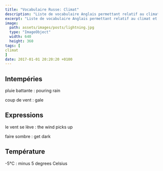 ```yaml
---
title: "Vocabulaire Russe: Climat"
description: "Liste de vocabulaire Anglais permettant relatif au climat et à la météo."
excerpt: "Liste de vocabulaire Anglais permettant relatif au climat et à la météo."
image:
  path: assets/images/posts/lightning.jpg
  type: "ImageObject"
  width: 640
  height: 360
tags: [
climat
]
date: 2017-01-01 20:20:20 +0100
---
```


## Intempéries

pluie battante
: pouring rain

coup de vent
: gale


## Expressions

le vent se lève
: the wind picks up

faire sombre
: get dark


## Température

-5°C
: minus 5 degrees Celsius
